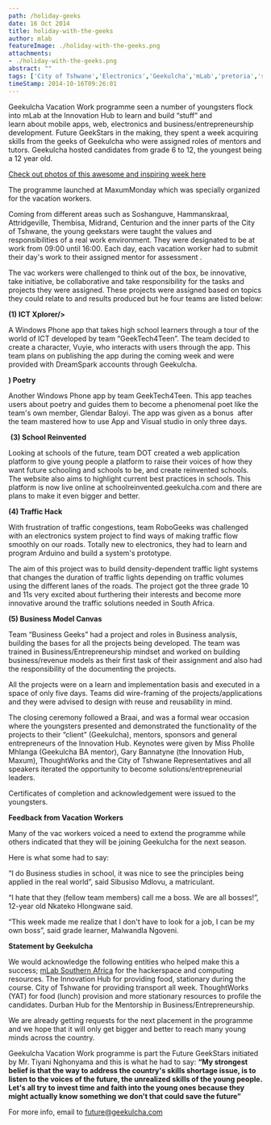 ```yaml
---
path: /holiday-geeks
date: 16 Oct 2014
title: holiday-with-the-geeks
author: mlab
featureImage: ./holiday-with-the-geeks.png
attachments: 
- ./holiday-with-the-geeks.png
abstract: ""
tags: ['City of Tshwane','Electronics','Geekulcha','mLab','pretoria','schools','Youth']
timeStamp: 2014-10-16T09:26:01
---
```


Geekulcha Vacation Work programme seen a number of youngsters flock into mLab at the Innovation Hub to learn and build “stuff” and learn about mobile apps, web, electronics and business&#x2F;entrepreneurship development. Future GeekStars in the making, they spent a week acquiring skills from the geeks of Geekulcha who were assigned roles of mentors and tutors. Geekulcha hosted candidates from grade 6 to 12, the youngest being a 12 year old.

[Check out photos of this awesome and inspiring week here](https:&#x2F;&#x2F;www.flickr.com&#x2F;photos&#x2F;geekulcha&#x2F;sets&#x2F;72157648209791188&#x2F;)

The programme launched at MaxumMonday which was specially organized for the vacation workers.

Coming from different areas such as Soshanguve, Hammanskraal, Attridgeville, Thembisa, Midrand, Centurion and the inner parts of the City of Tshwane, the young geekstars were taught the values and responsibilities of a real work environment. They were designated to be at work from 09:00 until 16:00. Each day, each vacation worker had to submit their day's work to their assigned mentor for assessment .

The vac workers were challenged to think out of the box, be innovative, take initiative, be collaborative and take responsibility for the tasks and projects they were assigned. These projects were assigned based on topics they could relate to and results produced but he four teams are listed below:

**(1) ICT Xplorer&#x2F;&gt;**

A Windows Phone app that takes high school learners through a tour of the world of ICT developed by team “GeekTech4Teen”. The team decided to create a character, Vuyie, who interacts with users through the app. This team plans on publishing the app during the coming week and were provided with DreamSpark accounts through Geekulcha.

**) Poetry**

Another Windows Phone app by team GeekTech4Teen. This app teaches users about poetry and guides them to become a phenomenal poet like the team's own member, Glendar Baloyi. The app was given as a bonus  after the team mastered how to use App and Visual studio in only three days.

 **(3) School Reinvented**

Looking at schools of the future, team DOT created a web application platform to give young people a platform to raise their voices of how they want future schooling and schools to be, and create reinvented schools. The website also aims to highlight current best practices in schools. This platform is now live online at schoolreinvented.geekulcha.com and there are plans to make it even bigger and better.

**(4) Traffic Hack**

With frustration of traffic congestions, team RoboGeeks was challenged with an electronics system project to find ways of making traffic flow smoothly on our roads. Totally new to electronics, they had to learn and program Arduino and build a system's prototype.

The aim of this project was to build density-dependent traffic light systems that changes the duration of traffic lights depending on traffic volumes using the different lanes of the roads. The project got the three grade 10 and 11s very excited about furthering their interests and become more innovative around the traffic solutions needed in South Africa.

**(5) Business Model Canvas**

Team “Business Geeks” had a project and roles in Business analysis, building the bases for all the projects being developed. The team was trained in Business&#x2F;Entrepreneurship mindset and worked on building business&#x2F;revenue models as their first task of their assignment and also had the responsibility of the documenting the projects.

All the projects were on a learn and implementation basis and executed in a space of only five days. Teams did wire-framing of the projects&#x2F;applications and they were advised to design with reuse and reusability in mind.

The closing ceremony followed a Braai, and was a formal wear occasion where the youngsters presented and demonstrated the functionality of the projects to their “client” (Geekulcha), mentors, sponsors and general entrepreneurs of the Innovation Hub. Keynotes were given by Miss Pholile Mhlanga (Geekulcha BA mentor), Gary Bannatyne (the Innovation Hub, Maxum), ThoughtWorks and the City of Tshwane Representatives and all speakers iterated the opportunity to become solutions&#x2F;entrepreneurial leaders.

Certificates of completion and acknowledgement were issued to the youngsters.

**Feedback from Vacation Workers**

Many of the vac workers voiced a need to extend the programme while others indicated that they will be joining Geekulcha for the next season.

Here is what some had to say:

“I do Business studies in school, it was nice to see the principles being applied in the real world”, said Sibusiso Mdlovu, a matriculant.

“I hate that they (fellow team members) call me a boss. We are all bosses!”, 12-year old Nkateko Hlongwane said.

“This week made me realize that I don't have to look for a job, I can be my own boss”, said grade learner, Malwandla Ngoveni.

**Statement by Geekulcha**

We would acknowledge the following entities who helped make this a success; [mLab Southern Africa](https:&#x2F;&#x2F;mlab.co.za) for the hackerspace and computing resources. The Innovation Hub for providing food, stationary during the course. City of Tshwane for providing transport all week. ThoughtWorks (YAT) for food (lunch) provision and more stationary resources to profile the candidates. Durban Hub for the Mentorship in Business&#x2F;Entrepreneurship.

We are already getting requests for the next placement in the programme and we hope that it will only get bigger and better to reach many young minds across the country.

Geekulcha Vacation Work programme is part the Future GeekStars initiated by Mr. Tiyani Nghonyama and this is what he had to say: **“My strongest belief is that the way to address the country's skills shortage issue, is to listen to the voices of the future, the unrealized skills of the young people. Let's all try to invest time and faith into the young ones because they might actually know something we don't that could save the future”**

For more info, email to future@geekulcha.com


